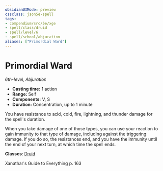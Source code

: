 ```yaml
---
obsidianUIMode: preview
cssclass: json5e-spell
tags:
- compendium/src/5e/xge
- spell/class/druid
- spell/level/6
- spell/school/abjuration
aliases: ["Primordial Ward"]
---
```

# Primordial Ward
*6th-level, Abjuration*  

- **Casting time:** 1 action
- **Range:** Self
- **Components:** V, S
- **Duration:** Concentration, up to 1 minute

You have resistance to acid, cold, fire, lightning, and thunder damage for the spell's duration.

When you take damage of one of those types, you can use your reaction to gain immunity to that type of damage, including against the triggering damage. If you do so, the resistances end, and you have the immunity until the end of your next turn, at which time the spell ends.

**Classes**: [Druid](../../classes/druid.md#)

Xanathar's Guide to Everything p. 163